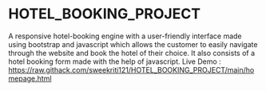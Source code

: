 # HOTEL_BOOKING_PROJECT
 A responsive hotel-booking engine with a user-friendly interface made using bootstrap and javascript which allows the customer to easily navigate through the website and book the hotel of their choice.  It also consists of a hotel booking form made with the help of javascript.
 Live Demo : https://raw.githack.com/sweekriti121/HOTEL_BOOKING_PROJECT/main/homepage.html
